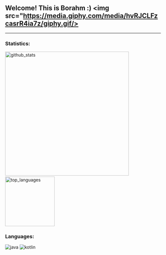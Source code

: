 ## Welcome! This is Borahm :) <img src="https://media.giphy.com/media/hvRJCLFzcasrR4ia7z/giphy.gif/>
---
### Statistics:
<p align="left">
  <img alt="github_stats" src="https://github-readme-stats.vercel.app/api?username=bky373&show_icons=true&theme=dracula" width="400"/>&nbsp;
  <img alt="top_languages" src="https://github-readme-stats.vercel.app/api/top-langs/?username=bky373&layout=compact&theme=dracula" height="160">
</p>
  
### Languages: 
<p>
  <img alt="java" src="https://img.shields.io/badge/-Java-f1ff73?style=flat-square&logo=java&logoColor=black" /></code>
  <img alt="kotlin" src="https://img.shields.io/badge/-Kotlin-73dcff?style=flat-square&logo=kotlin" /></code>
</p>

<!--
Here are some ideas to get you started:

- 🔭 I’m currently working on ...
- 🌱 I’m currently learning ...
- 👯 I’m looking to collaborate on ...
- 🤔 I’m looking for help with ...
- 💬 Ask me about ...
- 📫 How to reach me: ...
- 😄 Pronouns: ...
- ⚡ Fun fact: ...
-->
